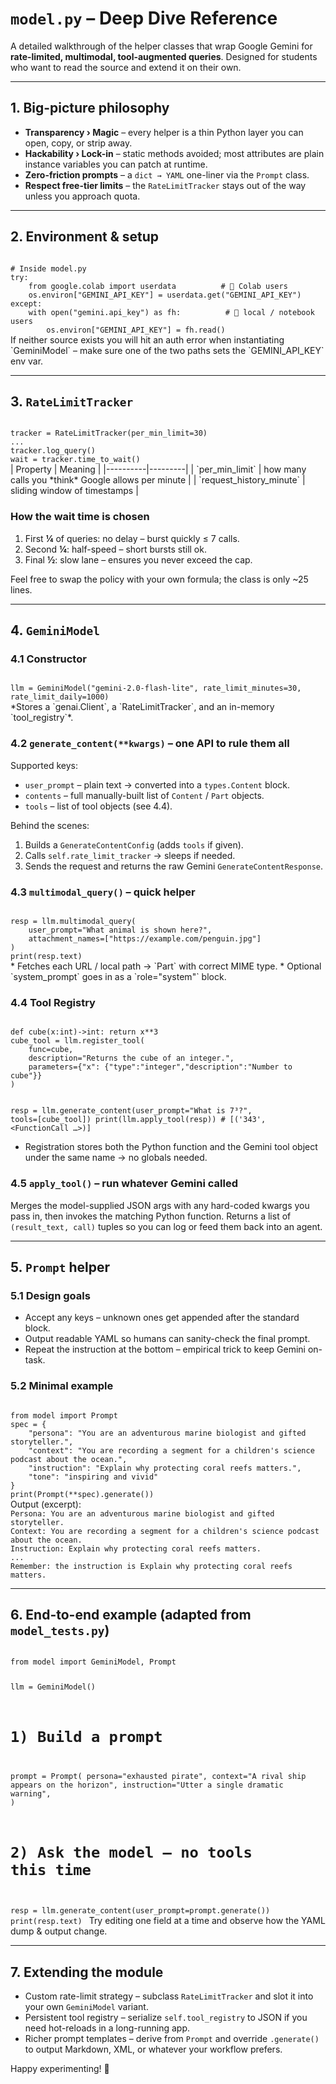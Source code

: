 # `model.py` – Deep Dive Reference
A detailed walkthrough of the helper classes that wrap Google Gemini for **rate-limited, multimodal, tool-augmented queries**.  Designed for students who want to read the source and extend it on their own.


---

## 1. Big-picture philosophy
* **Transparency › Magic** – every helper is a thin Python layer you can open, copy, or strip away.  
* **Hackability › Lock-in** – static methods avoided; most attributes are plain instance variables you can patch at runtime.  
* **Zero-friction prompts** – a `dict → YAML` one-liner via the `Prompt` class.  
* **Respect free-tier limits** – the `RateLimitTracker` stays out of the way unless you approach quota.

---

## 2. Environment & setup
<CODE>
# Inside model.py
try:
    from google.colab import userdata          # 👋 Colab users
    os.environ["GEMINI_API_KEY"] = userdata.get("GEMINI_API_KEY")
except:
    with open("gemini.api_key") as fh:          # 👋 local / notebook users
        os.environ["GEMINI_API_KEY"] = fh.read()
</CODE>
If neither source exists you will hit an auth error when instantiating `GeminiModel` – make sure one of the two paths sets the `GEMINI_API_KEY` env var.

---

## 3. `RateLimitTracker`
<CODE>
tracker = RateLimitTracker(per_min_limit=30)
...
tracker.log_query()
wait = tracker.time_to_wait()
</CODE>
| Property | Meaning |
|----------|---------|
| `per_min_limit` | how many calls you *think* Google allows per minute |
| `request_history_minute` | sliding window of timestamps |

### How the wait time is chosen
1. First **¼** of queries: no delay – burst quickly ≤ 7 calls.  
2. Second **¼**: half-speed – short bursts still ok.  
3. Final **½**: slow lane – ensures you never exceed the cap.

Feel free to swap the policy with your own formula; the class is only ~25 lines.

---

## 4. `GeminiModel`
### 4.1 Constructor
<CODE>
llm = GeminiModel("gemini-2.0-flash-lite", rate_limit_minutes=30, rate_limit_daily=1000)
</CODE>
*Stores a `genai.Client`, a `RateLimitTracker`, and an in-memory `tool_registry`*.

### 4.2 `generate_content(**kwargs)` – one API to rule them all
Supported keys:  
* `user_prompt` – plain text → converted into a `types.Content` block.  
* `contents` – full manually-built list of `Content` / `Part` objects.  
* `tools` – list of tool objects (see 4.4).

Behind the scenes:  
1. Builds a `GenerateContentConfig` (adds `tools` if given).  
2. Calls `self.rate_limit_tracker` → sleeps if needed.  
3. Sends the request and returns the raw Gemini `GenerateContentResponse`.

### 4.3 `multimodal_query()` – quick helper
<CODE>
resp = llm.multimodal_query(
    user_prompt="What animal is shown here?",
    attachment_names=["https://example.com/penguin.jpg"]
)
print(resp.text)
</CODE>
* Fetches each URL / local path → `Part` with correct MIME type.  
* Optional `system_prompt` goes in as a `role="system"` block.

### 4.4 Tool Registry
<CODE>
def cube(x:int)->int: return x**3
cube_tool = llm.register_tool(
    func=cube,
    description="Returns the cube of an integer.",
    parameters={"x": {"type":"integer","description":"Number to cube"}}
)

resp = llm.generate_content(user_prompt="What is 7³?", tools=[cube_tool])
print(llm.apply_tool(resp))   # [('343', <FunctionCall …>)]
</CODE>
* Registration stores both the Python function and the Gemini tool object under the same name → no globals needed.

### 4.5 `apply_tool()` – run whatever Gemini called
Merges the model-supplied JSON args with any hard-coded kwargs you pass in, then invokes the matching Python function. Returns a list of `(result_text, call)` tuples so you can log or feed them back into an agent.

---

## 5. `Prompt` helper
### 5.1 Design goals
* Accept any keys – unknown ones get appended after the standard block.  
* Output readable YAML so humans can sanity-check the final prompt.  
* Repeat the instruction at the bottom – empirical trick to keep Gemini on-task.

### 5.2 Minimal example
<CODE>
from model import Prompt
spec = {
    "persona": "You are an adventurous marine biologist and gifted storyteller.",
    "context": "You are recording a segment for a children's science podcast about the ocean.",
    "instruction": "Explain why protecting coral reefs matters.",
    "tone": "inspiring and vivid"
}
print(Prompt(**spec).generate())
</CODE>
Output (excerpt):  
<CODE>
Persona: You are an adventurous marine biologist and gifted storyteller.
Context: You are recording a segment for a children's science podcast about the ocean.
Instruction: Explain why protecting coral reefs matters.
...
Remember: the instruction is Explain why protecting coral reefs matters.
</CODE>

---

## 6. End-to-end example (adapted from `model_tests.py`)
<CODE>
from model import GeminiModel, Prompt

llm = GeminiModel()

# 1) Build a prompt
prompt = Prompt(
    persona="exhausted pirate",
    context="A rival ship appears on the horizon",
    instruction="Utter a single dramatic warning",
)

# 2) Ask the model – no tools this time
resp = llm.generate_content(user_prompt=prompt.generate())
print(resp.text)
</CODE>
Try editing one field at a time and observe how the YAML dump & output change.

---

## 7. Extending the module
* Custom rate-limit strategy – subclass `RateLimitTracker` and slot it into your own `GeminiModel` variant.  
* Persistent tool registry – serialize `self.tool_registry` to JSON if you need hot-reloads in a long-running app.  
* Richer prompt templates – derive from `Prompt` and override `.generate()` to output Markdown, XML, or whatever your workflow prefers.

Happy experimenting! 🎉
